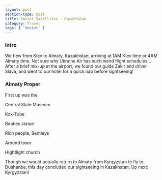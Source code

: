 ```yaml
---
layout: post
section-type: post
title: Soviet Satellites - Kazakhstan
category: Travel
tags: [ 'Soviet' ]
---
```


### Intro

We flew from Kiev to Almaty, Kazakhstan, arriving at 1AM Kiev time or 4AM Almaty time.
Not sure why Ukraine Air has such weird flight schedules... After a brief mix-up
at the airport, we found our guide Zakir and driver Slava, and went to our hotel
for a quick nap before sightseeing!

###

### Almaty Proper

First up was the


Central State Museum

Kok-Tobe

Beatles statue



Rich people, Bentleys

Around town


Hightlight church

Though we would actually return to Almaty from Kyrgyzstan to fly to Dushanbe,
this day concluded our sightseeing in Kazakhstan. Up next: Kyrgyzstan! 